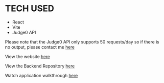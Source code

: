 # TECH USED 
  - React
  - Vite
  - Judge0 API

Please note that the Judge0 API only supports 50 requests/day so if there is no output, please contact me [here](https://mail.google.com/mail/?view=cm&fs=1&to=jjinendra3@gmail.com)

View the website [here](https://tuf-jinendrajain.netlify.app)

View the Backend Repository [here](https://github.com/jjinendra3/Tuf_Backend)

Watch application walkthrough [here](https://drive.google.com/file/d/1YDzUCxRolY2wGzRtlnlDkwpC0mpW1WBb/view?usp=sharing)
